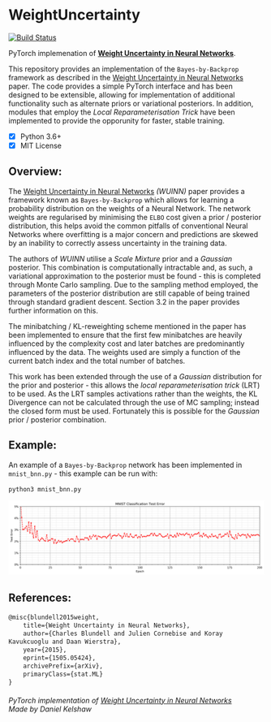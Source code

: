# **WeightUncertainty**
[![Build Status](https://travis-ci.org/danielkelshaw/WeightUncertainty.svg?branch=master)](https://travis-ci.org/danielkelshaw/WeightUncertainty)

PyTorch implemenation of [**Weight Uncertainty in Neural Networks**](https://arxiv.org/pdf/1505.05424.pdf).

This repository provides an implementation of the `Bayes-by-Backprop` 
framework as described in the [Weight Uncertainty in Neural Networks](https://arxiv.org/pdf/1505.05424.pdf)
paper. The code provides a simple PyTorch interface and has been
designed to be extensible, allowing for implementation of additional 
functionality such as alternate priors or variational posteriors. In 
addition, modules that employ the *Local Reparameterisation Trick* have 
been implemented to provide the opporunity for faster, stable training.

- [x] Python 3.6+
- [x] MIT License

## **Overview:**
The [Weight Uncertainty in Neural Networks](https://arxiv.org/pdf/1505.05424.pdf)
*(WUINN)* paper provides a framework known as `Bayes-by-Backprop` which 
allows for learning a probability distribution on the weights of a 
Neural Network. The network weights are regularised by minimising the 
`ELBO` cost given a prior / posterior distribution, this helps avoid the
common pitfalls of conventional Neural Networks where overfitting is a 
major concern and predictions are skewed by an inability to correctly
assess uncertainty in the training data.

The authors of *WUINN* utilise a *Scale Mixture* prior and a
*Gaussian* posterior. This combination is computationally intractable 
and, as such, a variational approximation to the posterior must be 
found - this is completed through Monte Carlo sampling. Due to the
sampling method employed, the parameters of the posterior distribution 
are still capable of being trained through standard gradient descent.
Section 3.2 in the paper provides further information on this.

The minibatching / KL-reweighting scheme mentioned in the paper has been 
implemented to ensure that the first few minibatches are heavily 
influenced by the complexity cost and later batches are predominantly 
influenced by the data. The weights used are simply a function of the 
current batch index and the total number of batches.

This work has been extended through the use of a *Gaussian* distribution 
for the prior and posterior - this allows the *local reparameterisation
trick* (LRT) to be used. As the LRT samples activations rather than the
weights, the KL Divergence can not be calculated through the use of MC
sampling; instead the closed form must be used. Fortunately this is
possible for the *Gaussian* prior / posterior combination.

## **Example:**
An example of a `Bayes-by-Backprop` network has been implemented in
`mnist_bnn.py` - this example can be run with:

```bash
python3 mnist_bnn.py
```

<img src="misc/bnn_mnist.png"/>

## **References**:

```
@misc{blundell2015weight,
    title={Weight Uncertainty in Neural Networks},
    author={Charles Blundell and Julien Cornebise and Koray Kavukcuoglu and Daan Wierstra},
    year={2015},
    eprint={1505.05424},
    archivePrefix={arXiv},
    primaryClass={stat.ML}
}
```

###### PyTorch implementation of [Weight Uncertainty in Neural Networks](https://arxiv.org/pdf/1505.05424.pdf)<br>Made by Daniel Kelshaw
